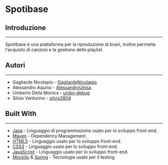 # Spotibase

## Introduzione

---

Spotibase è una piattaforma per la riproduzione di brani, inoltre permette l'acquisto di canzoni e la gestione delle playlist. 


## Autori

---

 - Gagliarde Nicolapio - [GagliardeNicolapio](https://github.com/GagliardeNicolapio).
 - Alessandro Aquino - [AlessandroUnisa](https://github.com/AlessandroUnisa).
 - Umberto Della Monica - [umby-debug](https://github.com/umby-debug)
 - Silvio Venturino - [silvio2804](https://github.com/silvio2804)

## Built With

---

 - [Java](https://jdk.java.net/15/) - Linguaggio di programmazione usato per lo sviluppo front-end.
 - [Maven](https://maven.apache.org/) - Dependency Management.
 - [HTML5](https://www.w3schools.com/html/default.asp) - Linguaggio usato per lo sviluppo front-end.
 - [CSS3](https://www.w3schools.com/css/default.asp) - Linguaggio usato per lo sviluppo front-end.
 - [JavaScript](https://www.w3schools.com/js/default.asp) - Linguaggio usato per lo sviluppo front-end.
 - [Mockito](https://site.mockito.org/) & [Spring](https://spring.io/) - Tecnologie usate per il testing. 
